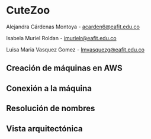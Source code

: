 # CuteZoo

Alejandra Cárdenas Montoya - acarden6@eafit.edu.co

Isabela Muriel Roldan - imurielr@eafit.edu.co

Luisa Maria Vasquez Gomez - lmvasquezg@eafit.edu.co


Creación de máquinas en AWS
------------------------------------------

Conexión a la máquina
-------------------------------

Resolución de nombres
-------------------------------

Vista arquitectónica
---------------------------
